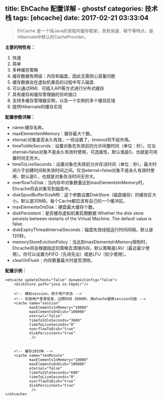 title: EhCache 配置详解 - ghostsf
categories: 技术栈
tags: [ehcache]
date: 2017-02-21 03:33:04
---
> EhCache 是一个纯Java的进程内缓存框架，具有快速、精干等特点，是Hibernate中默认的CacheProvider。

**主要的特性有：**
1. 快速
2. 简单
3. 多种缓存策略
4. 缓存数据有两级：内存和磁盘，因此无需担心容量问题
5. 缓存数据会在虚拟机重启的过程中写入磁盘
6. 可以通过RMI、可插入API等方式进行分布式缓存
7. 具有缓存和缓存管理器的侦听接口
8. 支持多缓存管理器实例，以及一个实例的多个缓存区域
9. 提供Hibernate的缓存实现

**配置参数详解：**

 - name:缓存名称。
 - maxElementsInMemory：缓存最大个数。
 - eternal:对象是否永久有效，一但设置了，timeout将不起作用。
 - timeToIdleSeconds：设置对象在失效前的允许闲置时间（单位：秒）。仅当eternal=false对象不是永久有效时使用，可选属性，默认值是0，也就是可闲置时间无穷大。
 - timeToLiveSeconds：设置对象在失效前允许存活时间（单位：秒）。最大时间介于创建时间和失效时间之间。仅当eternal=false对象不是永久有效时使用，默认是0.，也就是对象存活时间无穷大。
 - overflowToDisk：当内存中对象数量达到maxElementsInMemory时，Ehcache将会对象写到磁盘中。
 - diskSpoolBufferSizeMB：这个参数设置DiskStore（磁盘缓存）的缓存区大小。默认是30MB。每个Cache都应该有自己的一个缓冲区。
 - maxElementsOnDisk：硬盘最大缓存个数。
 - diskPersistent：是否缓存虚拟机重启期数据 Whether the disk store persists between
   restarts of the Virtual Machine. The default value is false.
 - diskExpiryThreadIntervalSeconds：磁盘失效线程运行时间间隔，默认是120秒。
 - memoryStoreEvictionPolicy：当达到maxElementsInMemory限制时，Ehcache将会根据指定的策略去清理内存。默认策略是LRU（最近最少使用）。你可以设置为FIFO（先进先出）或是LFU（较少使用）。
 - clearOnFlush：内存数量最大时是否清除。

**配置示例：**

    <ehcache updateCheck="false" dynamicConfig="false">
    	<diskStore path="java.io.tmpdir"/>
    
    	<!-- 模拟session，用于用户状态 -->
    	<!-- 存放用户登录信息，过期时间 3600秒，用ehache替换session功能 -->
        <cache name="session"
               maxElementsInMemory="10000"
               maxElementsOnDisk="100000"
               eternal="false"
               timeToIdleSeconds="3600"
               timeToLiveSeconds="0"
               overflowToDisk="true"
               diskPersistent="true"
                />
    	
    	
    	<!-- 缓存10分钟 -->
        <cache name="tenMinute"
               maxElementsInMemory="10000"
               maxElementsOnDisk="100000"
               eternal="false"
               timeToIdleSeconds="600"
               timeToLiveSeconds="0"
               overflowToDisk="true"
               diskPersistent="true"
                />
    </ehcache>

